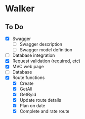 # Walker

## To Do

- [x] Swagger
  - [ ] Swagger description
  - [ ] Swagger model definition
- [ ] Database integration
- [x] Request validation (required, etc)
- [x] MVC web page
- [ ] Database
- [x] Route functions
  - [x] Create
  - [x] GetAll
  - [x] GetById
  - [x] Update route details
  - [x] Plan on date
  - [x] Complete and rate route
